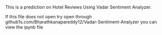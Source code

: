 This is a prediction on Hotel Reviews Using Vadar Sentiment Analyzer.

If this file does not open try open through github1s.com/Bharathkanapareddy12/Vadar-Sentiment-Analyzer you can view the ipynb file
